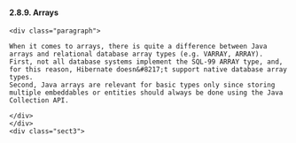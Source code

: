    #### 2.8.9. Arrays

    <div class="paragraph">

    When it comes to arrays, there is quite a difference between Java arrays and relational database array types (e.g. VARRAY, ARRAY).
    First, not all database systems implement the SQL-99 ARRAY type, and, for this reason, Hibernate doesn&#8217;t support native database array types.
    Second, Java arrays are relevant for basic types only since storing multiple embeddables or entities should always be done using the Java Collection API.

    </div>
    </div>
    <div class="sect3">
